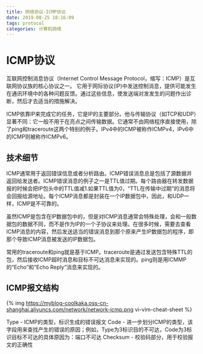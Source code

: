 ```yaml
---
title: 网络协议-ICMP协议
date: 2019-08-25 18:16:09
tags: protocol
categories: 计算机网络
---
```


# ICMP协议

互联网控制消息协议（Internet Control Message Protocol，缩写：ICMP）是互联网协议族的核心协议之一。
它用于网际协议(IP)中发送控制消息，提供可能发生在通讯环境中的各种问题反馈。通过这些信息，使发送端对发发生的问题作出诊断，然后才去适当的措施解决。

ICMP依靠IP来完成它的任务，它是IP的主要部分。他与传输协议（如TCP和UDP）显著不同：它一般不用于在亮点之间传输数据。它通常不由网络程序直接使用，除了ping和traceroute这两个特别的例子。IPv4中的ICMP被称作ICMPv4，IPv6中的ICMP则被称作ICMPv6。

## 技术细节

ICMP通常用于返回错误信息或者分析路由。ICMP错误消息总是包括了源数据并返回给发送者。ICMP错误消息的例子之一是TTL值过期。每个路由器在转发数据报的时候会把IP包头中的TTL值减1.如果TTL值为0，“TTL在传输中过期”的消息将会回报给源地址。每个ICMP消息都是封装在一个IP数据包中，因此，和UDP一样，ICMP是不可靠的。

虽然ICMP是包含在IP数据包中的，但是对ICMP消息通常会特殊处理，会和一般数据包的数据不同，而不是作为IP的一个子协议来处理。在很多时候，需要去查看ICMP消息的内容，然后发送适当的错误消息到那个原来产生IP数据包的程序，即那个导致ICMP消息被发送的IP数据包。

常用的traceroute和ping就是基于ICMP。traceroute是通过发送包含特殊TTL的包，然后接收ICMP超时消息和目标不可达消息来实现的。ping则是用ICMMP的“Echo”和“Echo Reply”消息来实现的。

## ICMP报文结构

{% img https://myblog-coolkaka.oss-cn-shanghai.aliyuncs.com/network/network-icmp.png vi-vim-cheat-sheet %}

Type - ICMP的类型，标识生成的错误报文
Code - 进一步划分ICMP的类型，该字段用来查找产生的错误的原因；例如，Type为3标识目的不可达，Code为3标识目标不可达的具体原因为：端口不可达
Checksum - 校验码部分，用于校验报文的正确性

